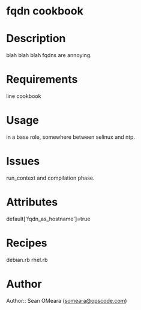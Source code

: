 # fqdn cookbook

# Description
blah blah blah fqdns are annoying.

# Requirements
line cookbook

# Usage
in a base role, somewhere between selinux and ntp.

# Issues
run_context and compilation phase.

# Attributes
default['fqdn_as_hostname']=true

# Recipes
debian.rb
rhel.rb

# Author
Author:: Sean OMeara (<someara@opscode.com>)
